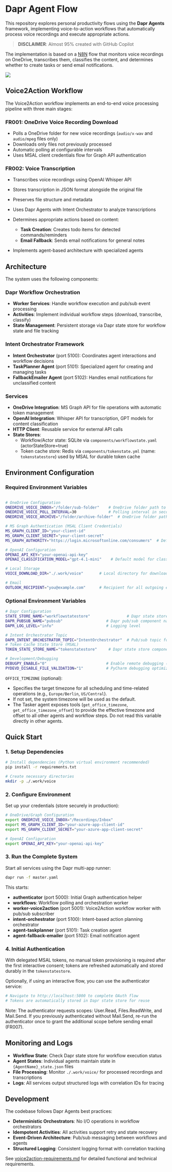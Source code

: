 
# Dapr Agent Flow

This repository explores personal productivity flows using the **Dapr Agents** framework, implementing voice-to-action workflows that automatically process voice recordings and execute appropriate actions.

> **DISCLAIMER**: Almost 95% created with GitHub Copilot

The implementation is based on a [N8N](https://n8n.io) flow that monitors voice recordings on OneDrive, transcribes them, classifies the content, and determines whether to create tasks or send email notifications.

![](images/original-n8n-flow.png)

## Voice2Action Workflow

The Voice2Action workflow implements an end-to-end voice processing pipeline with three main stages:

### FR001: OneDrive Voice Recording Download
- Polls a OneDrive folder for new voice recordings (`audio/x-wav` and `audio/mpeg` files only)
- Downloads only files not previously processed
- Automatic polling at configurable intervals
- Uses MSAL client credentials flow for Graph API authentication

### FR002: Voice Transcription  
- Transcribes voice recordings using OpenAI Whisper API
- Stores transcription in JSON format alongside the original file
- Preserves file structure and metadata

- Uses Dapr Agents with Intent Orchestrator to analyze transcriptions
- Determines appropriate actions based on content:
  - **Task Creation**: Creates todo items for detected commands/reminders
  - **Email Fallback**: Sends email notifications for general notes
- Implements agent-based architecture with specialized agents


## Architecture

The system uses the following components:

### Dapr Workflow Orchestration
- **Worker Services**: Handle workflow execution and pub/sub event processing
- **Activities**: Implement individual workflow steps (download, transcribe, classify)
- **State Management**: Persistent storage via Dapr state store for workflow state and file tracking

### Intent Orchestrator Framework
- **Intent Orchestrator** (port 5100): Coordinates agent interactions and workflow decisions  
- **TaskPlanner Agent** (port 5101): Specialized agent for creating and managing tasks
- **FallbackEmailer Agent** (port 5102): Handles email notifications for unclassified content

### Services
- **OneDrive Integration**: MS Graph API for file operations with automatic token management
- **OpenAI Integration**: Whisper API for transcription, GPT models for content classification
- **HTTP Client**: Reusable service for external API calls
- **State Stores**:
  - Workflow/Actor state: SQLite via `components/workflowstate.yaml` (actorStateStore=true)
  - Token cache store: Redis via `components/tokenstate.yml` (name: `tokenstatestore`) used by MSAL for durable token cache

## Environment Configuration

### Required Environment Variables

```bash

# OneDrive Configuration
ONEDRIVE_VOICE_INBOX="/folder/sub-folder"    # OneDrive folder path to monitor
ONEDRIVE_VOICE_POLL_INTERVAL=30              # Polling interval in seconds (min: 5)
ONEDRIVE_VOICE_ARCHIVE="/folder/archive-folder"  # OneDrive folder path to archive processed recordings (required)

# MS Graph Authentication (MSAL Client Credentials)
MS_GRAPH_CLIENT_ID="your-client-id"
MS_GRAPH_CLIENT_SECRET="your-client-secret"
MS_GRAPH_AUTHORITY="https://login.microsoftonline.com/consumers"  # Default

# OpenAI Configuration  
OPENAI_API_KEY="your-openai-api-key"
OPENAI_CLASSIFICATION_MODEL="gpt-4.1-mini"    # Default model for classification

# Local Storage
VOICE_DOWNLOAD_DIR="./.work/voice"       # Local directory for downloads

# Email
OUTLOOK_RECIPIENT="you@example.com"      # Recipient for all outgoing emails (FR007)
```

### Optional Environment Variables

```bash
# Dapr Configuration
STATE_STORE_NAME="workflowstatestore"                # Dapr state store component name
DAPR_PUBSUB_NAME="pubsub"                   # Dapr pub/sub component name
DAPR_LOG_LEVEL="info"                       # Logging level

# Intent Orchestrator Topic
DAPR_INTENT_ORCHESTRATOR_TOPIC="IntentOrchestrator"  # Pub/sub topic for intent orchestrator
# Token Cache State Store (MSAL)
TOKEN_STATE_STORE_NAME="tokenstatestore"     # Dapr state store component name for token cache

# Development/Debugging
DEBUGPY_ENABLE="0"                          # Enable remote debugging (1/0)
PYDEVD_DISABLE_FILE_VALIDATION="1"          # PyCharm debugging optimization
```

`OFFICE_TIMEZONE` (optional):

- Specifies the target timezone for all scheduling and time-related operations (e.g., `Europe/Berlin`, `US/Central`).
- If not set, the system timezone will be used as the default.
- The Tasker agent exposes tools (`get_office_timezone`, `get_office_timezone_offset`) to provide the effective timezone and offset to all other agents and workflow steps. Do not read this variable directly in other agents.


## Quick Start

### 1. Setup Dependencies

```bash
# Install dependencies (Python virtual environment recommended)
pip install -r requirements.txt

# Create necessary directories
mkdir -p ./.work/voice
```

### 2. Configure Environment

Set up your credentials (store securely in production):

```bash
# OneDrive/Graph Configuration  
export ONEDRIVE_VOICE_INBOX="/Recordings/Inbox"
export MS_GRAPH_CLIENT_ID="your-azure-app-client-id"
export MS_GRAPH_CLIENT_SECRET="your-azure-app-client-secret"

# OpenAI Configuration
export OPENAI_API_KEY="your-openai-api-key"
```

### 3. Run the Complete System

Start all services using the Dapr multi-app runner:

```bash
dapr run -f master.yaml
```

This starts:
- **authenticator** (port 5000): Initial Graph authentication helper
- **workflows**: Workflow polling and orchestration worker  
- **worker-voice2action** (port 5001): Voice2Action workflow worker with pub/sub subscriber
- **intent-orchestrator** (port 5100): Intent-based action planning orchestrator
- **agent-taskplanner** (port 5101): Task creation agent
- **agent-fallback-emailer** (port 5102): Email notification agent

### 4. Initial Authentication

With delegated MSAL tokens, no manual token provisioning is required after the first interactive consent; tokens are refreshed automatically and stored durably in the `tokenstatestore`.

Optionally, if using an interactive flow, you can use the authenticator service:
```bash
# Navigate to http://localhost:5000 to complete OAuth flow
# Tokens are automatically stored in Dapr state store for reuse
```

Note: The authenticator requests scopes: User.Read, Files.ReadWrite, and Mail.Send. If you previously authenticated without Mail.Send, re-run the authenticator once to grant the additional scope before sending email (FR007).

## Monitoring and Logs

- **Workflow State**: Check Dapr state store for workflow execution status
- **Agent States**: Individual agents maintain state in `{AgentName}_state.json` files
- **File Processing**: Monitor `./.work/voice/` for processed recordings and transcriptions
- **Logs**: All services output structured logs with correlation IDs for tracing

## Development

The codebase follows Dapr Agents best practices:
- **Deterministic Orchestrators**: No I/O operations in workflow orchestrators
- **Idempotent Activities**: All activities support retry and state recovery
- **Event-Driven Architecture**: Pub/sub messaging between workflows and agents
- **Structured Logging**: Consistent logging format with correlation tracking

See [voice2action-requirements.md](./voice2action-requirements.md) for detailed functional and technical requirements.

